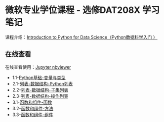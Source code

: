 # 微软专业学位课程 - 选修DAT208X 学习笔记

 课程介绍：[Introduction to Python for Data Science（Python数据科学入门 ）](https://www.msaischool.com/courses/course-v1:Microsoft+DAT208x+2017_T4/about)

## 在线查看

在线查看使用：[Jupyter nbviewer](http://nbviewer.jupyter.org/)

* 1.1-[Python基础-变量与类型](http://nbviewer.jupyter.org/github/FeelF/Microsoft-Python/blob/master/Python-1.1-Python%E5%9F%BA%E7%A1%80-%E5%8F%98%E9%87%8F%E4%B8%8E%E7%B1%BB%E5%9E%8B.ipynb)
* 2.1-[列表-数据结构-Python列表](http://nbviewer.jupyter.org/github/FeelF/Microsoft-Python/blob/master/Python-2.1-%E5%88%97%E8%A1%A8-%E6%95%B0%E6%8D%AE%E7%BB%93%E6%9E%84-Python%E5%88%97%E8%A1%A8.ipynb)
* 2.2-[列表-数据结构-子集列表](http://nbviewer.jupyter.org/github/FeelF/Microsoft-Python/blob/master/Python-2.2-%E5%88%97%E8%A1%A8-%E6%95%B0%E6%8D%AE%E7%BB%93%E6%9E%84-%E5%AD%90%E9%9B%86%E5%88%97%E8%A1%A8.ipynb)
* 2.3-[列表-数据结构-操作列表](http://nbviewer.jupyter.org/github/FeelF/Microsoft-Python/blob/master/Python-2.3-%E5%88%97%E8%A1%A8-%E6%95%B0%E6%8D%AE%E7%BB%93%E6%9E%84-%E6%93%8D%E4%BD%9C%E5%88%97%E8%A1%A8.ipynb)
* 3.1-[函数和组件-函数](http://nbviewer.jupyter.org/github/FeelF/Microsoft-Python/blob/master/Python-3.1-%E5%87%BD%E6%95%B0%E5%92%8C%E7%BB%84%E4%BB%B6-%E5%87%BD%E6%95%B0.ipynb)
* 3.2-[函数和组件-方法](http://nbviewer.jupyter.org/github/FeelF/Microsoft-Python/blob/master/Python-3.2-%E5%87%BD%E6%95%B0%E5%92%8C%E7%BB%84%E4%BB%B6-%E6%96%B9%E6%B3%95.ipynb)
* 3.3-[函数和组件-组件](http://nbviewer.jupyter.org/github/FeelF/Microsoft-Python/blob/master/Python-3.3-%E5%87%BD%E6%95%B0%E5%92%8C%E7%BB%84%E4%BB%B6-%E7%BB%84%E4%BB%B6.ipynb)

